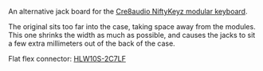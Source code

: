 An alternative jack board for the [Cre8audio NiftyKeyz modular keyboard](https://www.cre8audio.com/niftykeyz).

The original sits too far into the case, taking space away from the modules.
This one shrinks the width as much as possible, and causes the jacks to sit a
few extra millimeters out of the back of the case.

Flat flex connector: [HLW10S-2C7LF](https://www.digikey.com/en/products/detail/amphenol-icc-fci/hlw10s-2c7lf/1002138)
